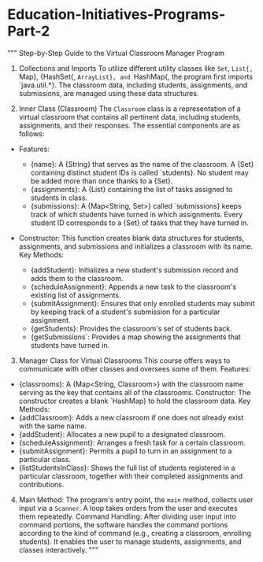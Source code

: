 # Education-Initiatives-Programs-Part-2
"""
Step-by-Step Guide to the Virtual Classroom Manager Program

1. Collections and Imports
To utilize different utility classes like `Set`, `List{, `Map}, {HashSet{, `ArrayList}, and `HashMap{, the program first imports `java.util.*}. The classroom data, including students, assignments, and submissions, are managed using these data structures.

2. Inner Class (Classroom)
The `Classroom` class is a representation of a virtual classroom that contains all pertinent data, including students, assignments, and their responses. The essential components are as follows:
- Features:
  - {name}: A {String} that serves as the name of the classroom. A {Set<String>} containing distinct student IDs is called `students}. No student may be added more than once thanks to a {Set}.
  - {assignments}: A {List<String>} containing the list of tasks assigned to students in class.
  - {submissions}: A {Map<String, Set<String>>} called `submissions} keeps track of which students have turned in which assignments. Every student ID corresponds to a {Set} of tasks that they have turned in.

- Constructor: This function creates blank data structures for students, assignments, and submissions and initializes a classroom with its name.
Key Methods: 
  - {addStudent}: Initializes a new student's submission record and adds them to the classroom.
  - {scheduleAssignment}: Appends a new task to the classroom's existing list of assignments.
  - {submitAssignment}: Ensures that only enrolled students may submit by keeping track of a student's submission for a particular assignment.
  - {getStudents}: Provides the classroom's set of students back.
  - {getSubmissions`: Provides a map showing the assignments that students have turned in.

3. Manager Class for Virtual Classrooms
This course offers ways to communicate with other classes and oversees some of them.
Features:
  - {classrooms}: A {Map<String, Classroom>} with the classroom name serving as the key that contains all of the classrooms.
Constructor: The constructor creates a blank `HashMap} to hold the classroom data.
Key Methods: 
  - {addClassroom}: Adds a new classroom if one does not already exist with the same name.
  - {addStudent}: Allocates a new pupil to a designated classroom.
  - {scheduleAssignment}: Arranges a fresh task for a certain classroom.
  - {submitAssignment}: Permits a pupil to turn in an assignment to a particular class.
  - {listStudentsInClass}: Shows the full list of students registered in a particular classroom, together with their completed assignments and contributions.

4. Main Method:
The program's entry point, the `main` method, collects user input via a `Scanner`. A loop takes orders from the user and executes them repeatedly.
Command Handling: After dividing user input into command portions, the software handles the command portions according to the kind of command (e.g., creating a classroom, enrolling students). It enables the user to manage students, assignments, and classes interactively.
"""
